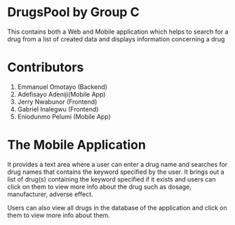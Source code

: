 # DrugsPool by Group C
This contains both a Web and Mobile application which helps to search for a drug from a list of created data and displays information concerning a drug

# Contributors
1. Emmanuel Omotayo (Backend)
2. Adefisayo Adeniji(Mobile App)
3. Jerry Nwabunor (Frontend)
4. Gabriel Inalegwu (Frontend)
5. Eniodunmo Pelumi (Mobile App)

# The Mobile Application

It provides a text area where a user can enter a drug name and searches for drug names that contains the keyword specified by the user. It brings out a list of drug(s) containing the keyword specified if it exists and users can click on them to view more info about the drug such as dosage, manufacturer, adverse effect.

Users can also view all drugs in the database of the application and click on them to view more info about them.
